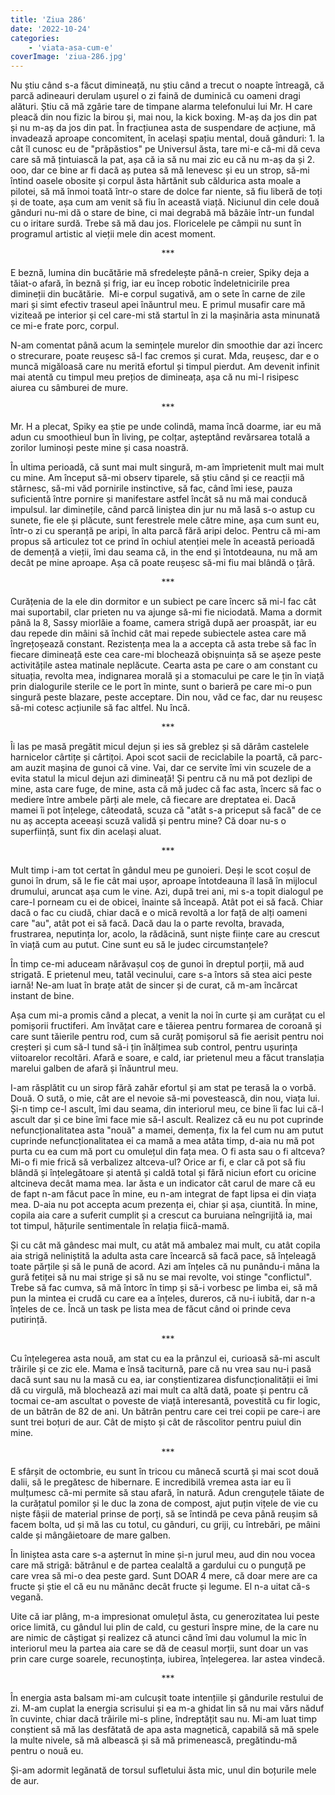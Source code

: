 ```yaml
---
title: 'Ziua 286'
date: '2022-10-24'
categories:
    - 'viata-asa-cum-e'
coverImage: 'ziua-286.jpg'
---
```


Nu știu când s-a făcut dimineață, nu știu când a trecut o noapte întreagă, că parcă adineauri derulam ușurel o zi faină de duminică cu oameni dragi alături. Știu că mă zgârie tare de timpane alarma telefonului lui Mr. H care pleacă din nou fizic la birou și, mai nou, la kick boxing. M-aș da jos din pat și nu m-aș da jos din pat. În fracțiunea asta de suspendare de acțiune, mă invadează aproape concomitent, în același spațiu mental, două gânduri: 1. la cât îl cunosc eu de "prăpăstios" pe Universul ăsta, tare mi-e că-mi dă ceva care să mă țintuiască la pat, așa că ia să nu mai zic eu că nu m-aș da și 2. ooo, dar ce bine ar fi dacă aș putea să mă lenevesc și eu un strop, să-mi întind oasele obosite și corpul ăsta hărtănit sub căldurica asta moale a pilotei, să mă înmoi toată într-o stare de dolce far niente, să fiu liberă de toți și de toate, așa cum am venit să fiu în această viață. Niciunul din cele două gânduri nu-mi dă o stare de bine, ci mai degrabă mă bâzâie într-un fundal cu o iritare surdă. Trebe să mă dau jos. Floricelele pe câmpii nu sunt în programul artistic al vieții mele din acest moment.

<p style="text-align: center;">***</p>

E beznă, lumina din bucătărie mă sfredelește până-n creier, Spiky deja a tăiat-o afară, în beznă și frig, iar eu încep robotic îndeletnicirile prea dimineții din bucătărie.  Mi-e corpul sugativă, am o sete în carne de zile mari și simt efectiv traseul apei înăuntrul meu. E primul musafir care mă viziteaă pe interior și cel care-mi stă startul în zi la mașinăria asta minunată ce mi-e frate porc, corpul.

N-am comentat până acum la semințele murelor din smoothie dar azi încerc o strecurare, poate reușesc să-l fac cremos și curat. Mda, reușesc, dar e o muncă migăloasă care nu merită efortul și timpul pierdut. Am devenit infinit mai atentă cu timpul meu prețios de dimineața, așa că nu mi-l risipesc aiurea cu sâmburei de mure.

<p style="text-align: center;">***</p>

Mr. H a plecat, Spiky ea știe pe unde colindă, mama încă doarme, iar eu mă adun cu smoothieul bun în living, pe colțar, așteptând revărsarea totală a zorilor luminoși peste mine și casa noastră.

În ultima perioadă, că sunt mai mult singură, m-am împrietenit mult mai mult cu mine. Am început să-mi observ tiparele, să știu când și ce reacții mă stârnesc, să-mi văd pornirile instinctive, să fac, când îmi iese, pauza suficientă între pornire și manifestare astfel încât să nu mă mai conducă impulsul. Iar diminețile, când parcă liniștea din jur nu mă lasă s-o astup cu sunete, fie ele și plăcute, sunt ferestrele mele către mine, așa cum sunt eu, într-o zi cu speranță pe aripi, în alta parcă fără aripi deloc. Pentru că mi-am propus să articulez tot ce prind în ochiul atenției mele în această perioadă de demență a vieții, îmi dau seama că, in the end și întotdeauna, nu mă am decât pe mine aproape. Așa că poate reușesc să-mi fiu mai blândă o țâră.

<p style="text-align: center;">***</p>

Curățenia de la ele din dormitor e un subiect pe care încerc să mi-l fac cât mai suportabil, clar prieten nu va ajunge să-mi fie niciodată. Mama a dormit până la 8, Sassy miorlăie a foame, camera strigă după aer proaspăt, iar eu dau repede din mâini să închid cât mai repede subiectele astea care mă îngrețoșează constant. Rezistența mea la a accepta că asta trebe să fac în fiecare dimineață este cea care-mi blochează obișnuința să se așeze peste activitățile astea matinale neplăcute. Cearta asta pe care o am constant cu situația, revolta mea, indignarea morală și a stomacului pe care le țin în viață prin dialogurile sterile ce le port în minte, sunt o barieră pe care mi-o pun singură peste blazare, peste acceptare. Din nou, văd ce fac, dar nu reușesc să-mi cotesc acțiunile să fac altfel. Nu încă.

<p style="text-align: center;">***</p>

Îi las pe masă pregătit micul dejun și ies să greblez și să dărâm castelele harnicelor cârtițe și cârtițoi. Apoi scot sacii de reciclabile la poartă, că parc-am auzit mașina de gunoi că vine. Vai, dar ce servite îmi vin scuzele de a evita statul la micul dejun azi dimineață! Și pentru că nu mă pot dezlipi de mine, asta care fuge, de mine, asta că mă judec că fac asta, încerc să fac o mediere între ambele părți ale mele, că fiecare are dreptatea ei. Dacă mamei îi pot înțelege, câteodată, scuza că "atât s-a priceput să facă" de ce nu aș accepta aceeași scuză validă și pentru mine? Că doar nu-s o superființă, sunt fix din același aluat.

<p style="text-align: center;">***</p>

Mult timp i-am tot certat în gândul meu pe gunoieri. Deși le scot coșul de gunoi în drum, să le fie cât mai ușor, aproape întotdeauna îl lasă în mijlocul drumului, aruncat așa cum le vine. Azi, după trei ani, mi s-a topit dialogul pe care-l porneam cu ei de obicei, înainte să înceapă. Atât pot ei să facă. Chiar dacă o fac cu ciudă, chiar dacă e o mică revoltă a lor față de alți oameni care "au", atât pot ei să facă. Dacă dau la o parte revolta, bravada, frustrarea, neputința lor, acolo, la rădăcină, sunt niște ființe care au crescut în viață cum au putut. Cine sunt eu să le judec circumstanțele?

În timp ce-mi aduceam nărăvașul coș de gunoi în dreptul porții, mă aud strigată. E prietenul meu, tatăl vecinului, care s-a întors să stea aici peste iarnă! Ne-am luat în brațe atât de sincer și de curat, că m-am încărcat instant de bine.

Așa cum mi-a promis când a plecat, a venit la noi în curte și am curățat cu el pomișorii fructiferi. Am învățat care e tăierea pentru formarea de coroană și care sunt tăierile pentru rod, cum să curăț pomișorul să fie aerisit pentru noi creșteri și cum să-l tund să-i țin înălțimea sub control, pentru ușurința viitoarelor recoltări. Afară e soare, e cald, iar prietenul meu a făcut translația marelui galben de afară și înăuntrul meu.

I-am răsplătit cu un sirop fără zahăr efortul și am stat pe terasă la o vorbă. Două. O sută, o mie, cât are el nevoie să-mi povestească, din nou, viața lui. Și-n timp ce-l ascult, îmi dau seama, din interiorul meu, ce bine îi fac lui că-l ascult dar și ce bine îmi face mie să-l ascult. Realizez că eu nu pot cuprinde nefuncționalitatea asta "nouă" a mamei, demența, fix la fel cum nu am putut cuprinde nefuncționalitatea ei ca mamă a mea atâta timp, d-aia nu mă pot purta cu ea cum mă port cu omulețul din fața mea. O fi asta sau o fi altceva? Mi-o fi mie frică să verbalizez altceva-ul? Orice ar fi, e clar că pot să fiu blândă și înțelegătoare și atentă și caldă total și fără niciun efort cu oricine altcineva decât mama mea. Iar ăsta e un indicator cât carul de mare că eu de fapt n-am făcut pace în mine, eu n-am integrat de fapt lipsa ei din viața mea. D-aia nu pot accepta acum prezența ei, chiar și așa, ciuntită. În mine, copila aia care a suferit cumplit și a crescut ca buruiana neîngrijită ia, mai tot timpul, hățurile sentimentale în relația fiică-mamă.

Și cu cât mă gândesc mai mult, cu atât mă ambalez mai mult, cu atât copila aia strigă neliniștită la adulta asta care încearcă să facă pace, să înțeleagă toate părțile și să le pună de acord. Azi am înțeles că nu punându-i mâna la gură fetiței să nu mai strige și să nu se mai revolte, voi stinge "conflictul". Trebe să fac cumva, să mă întorc în timp și să-i vorbesc pe limba ei, să mă pun la mintea ei crudă cu care ea a înțeles, dureros, că nu-i iubită, dar n-a înțeles de ce. Încă un task pe lista mea de făcut când oi prinde ceva putirință.

<p style="text-align: center;">***</p>

Cu înțelegerea asta nouă, am stat cu ea la prânzul ei, curioasă să-mi ascult trăirile și ce zic ele. Mama e însă taciturnă, pare că nu vrea sau nu-i pasă dacă sunt sau nu la masă cu ea, iar conștientizarea disfuncționalității ei îmi dă cu virgulă, mă blochează azi mai mult ca altă dată, poate și pentru că tocmai ce-am ascultat o poveste de viață interesantă, povestită cu fir logic, de un bătrân de 82 de ani. Un bătrân pentru care cei trei copii pe care-i are sunt trei boțuri de aur. Cât de mișto și cât de răscolitor pentru puiul din mine.

<p style="text-align: center;">***</p>

E sfârșit de octombrie, eu sunt în tricou cu mânecă scurtă și mai scot două dalii, să le pregătesc de hibernare. E incredibilă vremea asta iar eu îi mulțumesc că-mi permite să stau afară, în natură. Adun crenguțele tăiate de la curățatul pomilor și le duc la zona de compost, ajut puțin vițele de vie cu niște fâșii de material prinse de porți, să se întindă pe ceva până reușim să facem bolta, ud și mă las cu totul, cu gânduri, cu griji, cu întrebări, pe mâini calde și mângâietoare de mare galben.

În liniștea asta care s-a așternut în mine și-n jurul meu, aud din nou vocea care mă strigă: bătrânul e de partea cealaltă a gardului cu o punguță pe care vrea să mi-o dea peste gard. Sunt DOAR 4 mere, că doar mere are ca fructe și știe el că eu nu mănânc decât fructe și legume. El n-a uitat că-s vegană.

Uite că iar plâng, m-a impresionat omulețul ăsta, cu generozitatea lui peste orice limită, cu gândul lui plin de cald, cu gesturi înspre mine, de la care nu are nimic de câștigat și realizez că atunci când îmi dau volumul la mic în interiorul meu la partea aia care se dă de ceasul morții, sunt doar un vas prin care curge soarele, recunoștința, iubirea, înțelegerea. Iar astea vindecă.

<p style="text-align: center;">***</p>

În energia asta balsam mi-am culcușit toate intențiile și gândurile restului de zi. M-am cuplat la energia scrisului și ea m-a ghidat lin să nu mai vărs năduf în cuvinte, chiar dacă trăirile mi-s pline, îndreptățit sau nu. Mi-am luat timp conștient să mă las desfătată de apa asta magnetică, capabilă să mă spele la multe nivele, să mă albească și să mă primenească, pregătindu-mă pentru o nouă eu.

Și-am adormit legănată de torsul sufletului ăsta mic, unul din boțurile mele de aur.
